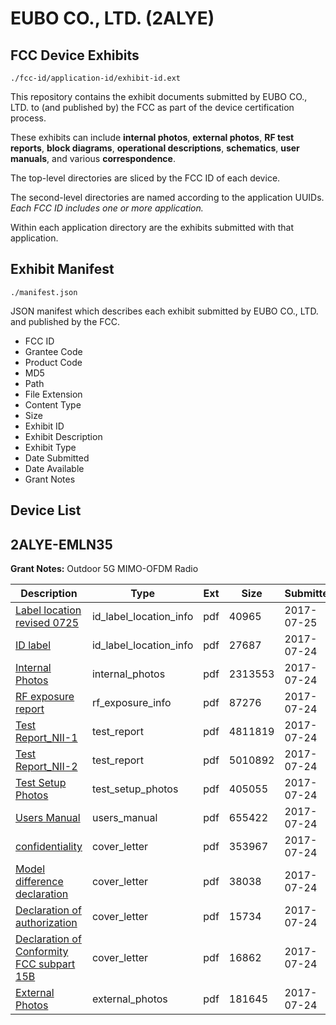 # EUBO CO., LTD. (2ALYE)
## FCC Device Exhibits

```
./fcc-id/application-id/exhibit-id.ext
```

This repository contains the exhibit documents submitted by EUBO CO., LTD. to (and published by) the FCC as part of the device certification process.

These exhibits can include **internal photos**, **external photos**, **RF test reports**, **block diagrams**, **operational descriptions**, **schematics**, **user manuals**, and various **correspondence**.

The top-level directories are sliced by the FCC ID of each device.

The second-level directories are named according to the application UUIDs. *Each FCC ID includes one or more application.*

Within each application directory are the exhibits submitted with that application. 

## Exhibit Manifest

```
./manifest.json
```

JSON manifest which describes each exhibit submitted by EUBO CO., LTD. and published by the FCC.

- FCC ID
- Grantee Code
- Product Code
- MD5
- Path
- File Extension
- Content Type
- Size
- Exhibit ID
- Exhibit Description
- Exhibit Type
- Date Submitted
- Date Available
- Grant Notes

## Device List
## 2ALYE-EMLN35
**Grant Notes:** Outdoor 5G MIMO-OFDM Radio

| Description | Type | Ext | Size | Submitted | Available |
| ----------- | ---- | --- | ---- | --------- | --------- |
| [Label location revised 0725](2ALYE-EMLN35/df5df97eab88deddb9379756a6402ace/3480189.pdf) | id_label_location_info | pdf | 40965 | 2017-07-25 | 2017-07-25 |
| [ID label](2ALYE-EMLN35/df5df97eab88deddb9379756a6402ace/3478525.pdf) | id_label_location_info | pdf | 27687 | 2017-07-24 | 2017-07-25 |
| [Internal Photos](2ALYE-EMLN35/df5df97eab88deddb9379756a6402ace/3478523.pdf) | internal_photos | pdf | 2313553 | 2017-07-24 | 2017-10-23 |
| [RF exposure report](2ALYE-EMLN35/df5df97eab88deddb9379756a6402ace/3478517.pdf) | rf_exposure_info | pdf | 87276 | 2017-07-24 | 2017-07-25 |
| [Test Report_NII-1](2ALYE-EMLN35/df5df97eab88deddb9379756a6402ace/3478515.pdf) | test_report | pdf | 4811819 | 2017-07-24 | 2017-07-25 |
| [Test Report_NII-2](2ALYE-EMLN35/df5df97eab88deddb9379756a6402ace/3478516.pdf) | test_report | pdf | 5010892 | 2017-07-24 | 2017-07-25 |
| [Test Setup Photos](2ALYE-EMLN35/df5df97eab88deddb9379756a6402ace/3478526.pdf) | test_setup_photos | pdf | 405055 | 2017-07-24 | 2017-10-23 |
| [Users Manual](2ALYE-EMLN35/df5df97eab88deddb9379756a6402ace/3478527.pdf) | users_manual | pdf | 655422 | 2017-07-24 | 2017-10-23 |
| [confidentiality](2ALYE-EMLN35/df5df97eab88deddb9379756a6402ace/3478541.pdf) | cover_letter | pdf | 353967 | 2017-07-24 | 2017-07-25 |
| [Model difference declaration](2ALYE-EMLN35/df5df97eab88deddb9379756a6402ace/3478542.pdf) | cover_letter | pdf | 38038 | 2017-07-24 | 2017-07-25 |
| [Declaration of authorization](2ALYE-EMLN35/df5df97eab88deddb9379756a6402ace/3478543.pdf) | cover_letter | pdf | 15734 | 2017-07-24 | 2017-07-25 |
| [Declaration of Conformity FCC subpart 15B](2ALYE-EMLN35/df5df97eab88deddb9379756a6402ace/3478544.pdf) | cover_letter | pdf | 16862 | 2017-07-24 | 2017-07-25 |
| [External Photos](2ALYE-EMLN35/df5df97eab88deddb9379756a6402ace/3478522.pdf) | external_photos | pdf | 181645 | 2017-07-24 | 2017-10-23 |

